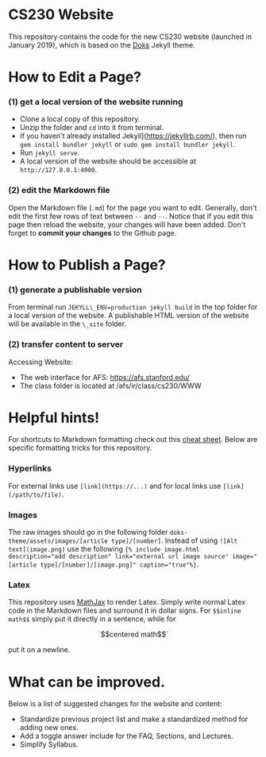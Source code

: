 # CS230 Website
This repository contains the code for the new CS230 website (launched in January 2019), which is based on the [Doks](https://doks.themejack.com/green/) Jekyll theme.

# How to Edit a Page?

### (1) get a local version of the website running

- Clone a local copy of this repository.
- Unzip the folder and `cd` into it from terminal.
- If you haven't already installed Jekyll](https://jekyllrb.com/), then run `gem install bundler jekyll` or `sudo gem install bundler jekyll`.
- Run `jekyll serve`.
- A local version of the website should be accessible at `http://127.0.0.1:4000`.

### (2) edit the Markdown file

Open the Markdown file (`.md`) for the page you want to edit. Generally, don't edit the first few rows of text between `--` and `--`.  Notice that if you edit this page then reload the website, your changes will have been added. Don't forget to **commit your changes** to the Github page.


# How to Publish a Page?

### (1) generate a publishable version

From terminal run `JEKYLL\_ENV=production jekyll build` in the top folder for a local version of the website. A publishable HTML version of the website will be available in the `\_site` folder.

### (2) transfer content to server

Accessing Website:
 * The web interface for AFS: https://afs.stanford.edu/
 * The class folder is located at /afs/ir/class/cs230/WWW


# Helpful hints!

For shortcuts to Markdown formatting check out this [cheat sheet](https://github.com/adam-p/markdown-here/wiki/Markdown-Cheatsheet).  Below are specific formatting tricks for this repository.

### Hyperlinks
For external links use `[link](https://...)` and for local links use `[link](/path/to/file)`.

### Images
The raw images should go in the following folder `doks-theme/assets/images/[article type]/[number]`. Instead of using `![Alt text](image.png)` use the following `{% include image.html description="add description" link="external url image source" image="[article type]/[number]/[image.png]" caption="true"%}`.

### Latex
This repository uses [MathJax](https://www.mathjax.org/) to render Latex.  Simply write normal Latex code in the Markdown files and surround it in dollar signs.  For `$$inline math$$` simply put it directly in a sentence, while for

<center>`$$centered math$$`</center>

put it on a newline.

# What can be improved.

Below is a list of suggested changes for the website and content:

- Standardize previous project list and make a standardized method for adding new ones.
- Add a toggle answer include for the FAQ, Sections, and Lectures.
- Simplify Syllabus.
